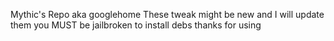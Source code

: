 Mythic's Repo
aka googlehome
These tweak might be new and I will update them
you MUST be jailbroken to install debs
thanks for using
